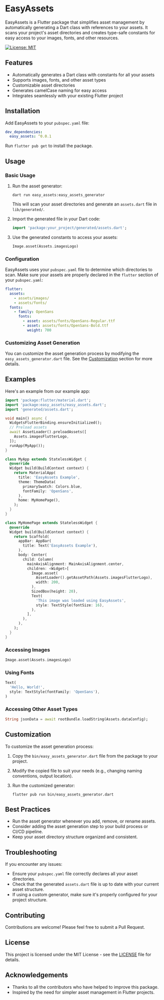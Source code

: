 # EasyAssets

EasyAssets is a Flutter package that simplifies asset management by automatically generating a Dart class with references to your assets. It scans your project's asset directories and creates type-safe constants for easy access to your images, fonts, and other resources.

[![License: MIT](https://img.shields.io/badge/License-MIT-yellow.svg)](https://opensource.org/licenses/MIT)

## Features

- Automatically generates a Dart class with constants for all your assets
- Supports images, fonts, and other asset types
- Customizable asset directories
- Generates camelCase naming for easy access
- Integrates seamlessly with your existing Flutter project

## Installation

Add EasyAssets to your `pubspec.yaml` file:

```yaml
dev_dependencies:
  easy_assets: ^0.0.1
```

Run `flutter pub get` to install the package.

## Usage

### Basic Usage

1. Run the asset generator:

   ```
   dart run easy_assets:easy_assets_generator
   ```

   This will scan your asset directories and generate an `assets.dart` file in `lib/generated/`.

2. Import the generated file in your Dart code:

   ```dart
   import 'package:your_project/generated/assets.dart';
   ```

3. Use the generated constants to access your assets:

   ```dart
   Image.asset(Assets.imagesLogo)
   ```

### Configuration

EasyAssets uses your `pubspec.yaml` file to determine which directories to scan. Make sure your assets are properly declared in the `flutter` section of your `pubspec.yaml`:

```yaml
flutter:
  assets:
    - assets/images/
    - assets/fonts/
  fonts:
    - family: OpenSans
      fonts:
        - asset: assets/fonts/OpenSans-Regular.ttf
        - asset: assets/fonts/OpenSans-Bold.ttf
          weight: 700
```

### Customizing Asset Generation

You can customize the asset generation process by modifying the `easy_assets_generator.dart` file. See the [Customization](#customization) section for more details.

## Examples

Here's an example from our example app:

```dart 
import 'package:flutter/material.dart';
import 'package:easy_assets/easy_assets.dart';
import 'generated/assets.dart';

void main() async {
  WidgetsFlutterBinding.ensureInitialized();
  // Preload assets
  await AssetLoader().preloadAssets([
    Assets.imagesFlutterLogo,
  ]);
  runApp(MyApp());
}

class MyApp extends StatelessWidget {
  @override
  Widget build(BuildContext context) {
    return MaterialApp(
      title: 'EasyAssets Example',
      theme: ThemeData(
        primarySwatch: Colors.blue,
        fontFamily: 'OpenSans',
      ),
      home: MyHomePage(),
    );
  }
}

class MyHomePage extends StatelessWidget {
  @override
  Widget build(BuildContext context) {
    return Scaffold(
      appBar: AppBar(
        title: Text('EasyAssets Example'),
      ),
      body: Center(
        child: Column(
          mainAxisAlignment: MainAxisAlignment.center,
          children: <Widget>[
            Image.asset(
              AssetLoader().getAssetPath(Assets.imagesFlutterLogo),
              width: 200,
            ),
            SizedBox(height: 20),
            Text(
              'This image was loaded using EasyAssets',
              style: TextStyle(fontSize: 16),
            ),
          ],
        ),
      ),
    );
  }
}
```

### Accessing Images

```dart
Image.asset(Assets.imagesLogo)
```

### Using Fonts

```dart
Text(
  'Hello, World!',
  style: TextStyle(fontFamily: 'OpenSans'),
)
```

### Accessing Other Asset Types

```dart
String jsonData = await rootBundle.loadString(Assets.dataConfig);
```

## Customization

To customize the asset generation process:

1. Copy the `bin/easy_assets_generator.dart` file from the package to your project.
2. Modify the copied file to suit your needs (e.g., changing naming conventions, output location).
3. Run the customized generator:

   ```
   flutter pub run bin/easy_assets_generator.dart
   ```

## Best Practices

- Run the asset generator whenever you add, remove, or rename assets.
- Consider adding the asset generation step to your build process or CI/CD pipeline.
- Keep your asset directory structure organized and consistent.

## Troubleshooting

If you encounter any issues:

- Ensure your `pubspec.yaml` file correctly declares all your asset directories.
- Check that the generated `assets.dart` file is up to date with your current asset structure.
- If using a custom generator, make sure it's properly configured for your project structure.

## Contributing

Contributions are welcome! Please feel free to submit a Pull Request.

## License

This project is licensed under the MIT License - see the [LICENSE](LICENSE) file for details.

## Acknowledgements

- Thanks to all the contributors who have helped to improve this package.
- Inspired by the need for simpler asset management in Flutter projects.